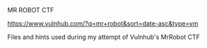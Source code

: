 MR ROBOT CTF

https://www.vulnhub.com/?q=mr+robot&sort=date-asc&type=vm


Files and hints used during my attempt of Vulnhub's MrRobot CTF
